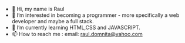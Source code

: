 - 👋 Hi, my name is Raul
- 👀 I’m interested in becoming a programmer - more specifically a web developer and maybe a full stack.
- 🌱 I’m currently learning HTML,CSS and JAVASCRIPT.
- 📫 How to reach me : 
              email: raul.domnita@yahoo.com

<!---
cataraul/cataraul is a ✨ special ✨ repository because its `README.md` (this file) appears on your GitHub profile.
You can click the Preview link to take a look at your changes.
--->
